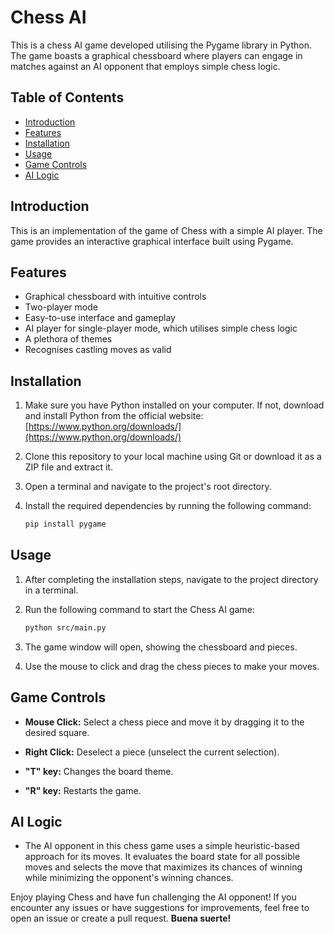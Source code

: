 # Chess AI

This is a chess AI game developed utilising the Pygame library in Python. The game boasts a graphical chessboard where players can engage in matches against an AI opponent that employs simple chess logic.

## Table of Contents

-   [Introduction](#introduction)
-   [Features](#features)
-   [Installation](#installation)
-   [Usage](#usage)
-   [Game Controls](#game-controls)
-   [AI Logic](#ai-logic)

## Introduction

This is an implementation of the game of Chess with a simple AI player. The game provides an interactive graphical interface built using Pygame.

## Features

-   Graphical chessboard with intuitive controls
-   Two-player mode
-   Easy-to-use interface and gameplay
-   AI player for single-player mode, which utilises simple chess logic
-   A plethora of themes
-   Recognises castling moves as valid

## Installation

1. Make sure you have Python installed on your computer. If not, download and install Python from the official website: [https://www.python.org/downloads/](https://www.python.org/downloads/)

2. Clone this repository to your local machine using Git or download it as a ZIP file and extract it.

3. Open a terminal and navigate to the project's root directory.

4. Install the required dependencies by running the following command:

    ```bash
    pip install pygame
    ```

## Usage

1. After completing the installation steps, navigate to the project directory in a terminal.

2. Run the following command to start the Chess AI game:

    ```bash
    python src/main.py
    ```

3. The game window will open, showing the chessboard and pieces.

4. Use the mouse to click and drag the chess pieces to make your moves.

## Game Controls

-   **Mouse Click:** Select a chess piece and move it by dragging it to the desired square.

-   **Right Click:** Deselect a piece (unselect the current selection).

-   **"T" key:** Changes the board theme.

-   **"R" key:** Restarts the game.

## AI Logic

-   The AI opponent in this chess game uses a simple heuristic-based approach for its moves. It evaluates the board state for all possible moves and selects the move that maximizes its chances of winning while minimizing the opponent's winning chances.

Enjoy playing Chess and have fun challenging the AI opponent! If you encounter any issues or have suggestions for improvements, feel free to open an issue or create a pull request. **Buena suerte!**
